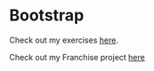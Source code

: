 # Bootstrap
Check out my exercises [here](https://thomatang.github.io/Bootstrap/).

Check out my Franchise project [here](https://thomatang.github.io/Bootstrap/Project/Home/index.html)
